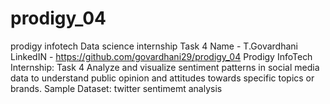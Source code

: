# prodigy_04
prodigy infotech Data science internship Task 4 
Name - T.Govardhani
LinkedIN - https://github.com/govardhani29/prodigy_04
Prodigy InfoTech Internship: Task 4
Analyze and visualize sentiment patterns in social media data to understand public opinion and attitudes towards specific topics or brands.
Sample Dataset: twitter sentimemt analysis
